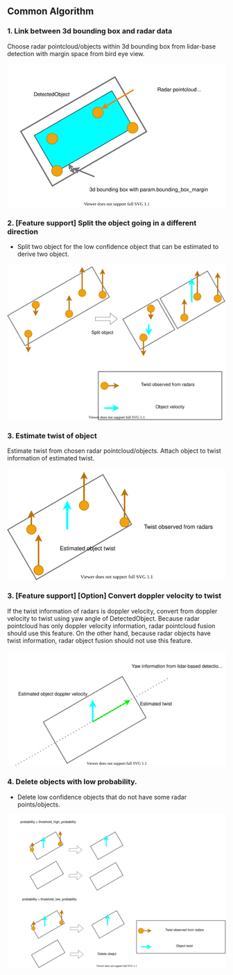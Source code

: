 
## Common Algorithm
### 1. Link between 3d bounding box and radar data

Choose radar pointcloud/objects within 3d bounding box from lidar-base detection with margin space from bird eye view.

![choose_radar](radar_fusion_to_detected_object_1.drawio.svg)

### 2. [Feature support] Split the object going in a different direction

- Split two object for the low confidence object that can be estimated to derive two object.

![process_low_confidence](radar_fusion_to_detected_object_4.drawio.svg)

### 3. Estimate twist of object

Estimate twist from chosen radar pointcloud/objects.
Attach object to twist information of estimated twist.

![estimate_doppler_velocity](radar_fusion_to_detected_object_2.drawio.svg)

### 3. [Feature support] [Option] Convert doppler velocity to twist

If the twist information of radars is doppler velocity, convert from doppler velocity to twist using yaw angle of DetectedObject.
Because radar pointcloud has only doppler velocity information, radar pointcloud fusion should use this feature.
On the other hand, because radar objects have twist information, radar object fusion should not use this feature.

![process_high_confidence](radar_fusion_to_detected_object_3.drawio.svg)

### 4. Delete objects with low probability.

- Delete low confidence objects that do not have some radar points/objects.

![process_low_confidence](radar_fusion_to_detected_object_5.drawio.svg)
